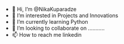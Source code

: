 - 👋 Hi, I’m @NikaKuparadze
- 👀 I’m interested in Projects and Innovations  
- 🌱 I’m currently learning Python
- 💞️ I’m looking to collaborate on ...........
- 📫 How to reach me linkedin
  

